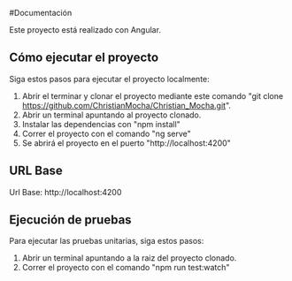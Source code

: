 #Documentación

Este proyecto está realizado con Angular.

## Cómo ejecutar el proyecto

Siga estos pasos para ejecutar el proyecto localmente:

1. Abrir el terminar y clonar el proyecto mediante este comando "git clone https://github.com/ChristianMocha/Christian_Mocha.git".
2. Abrir un terminal apuntando al proyecto clonado.
3. Instalar las dependencias con "npm install"
4. Correr el proyecto con el comando "ng serve"
6. Se abrirá el proyecto en el puerto "http://localhost:4200"

## URL Base
Url Base: http://localhost:4200

## Ejecución de pruebas

Para ejecutar las pruebas unitarias, siga estos pasos:

1. Abrir un terminal apuntando a la raiz del proyecto clonado.
2. Correr el proyecto con el comando "npm run test:watch"
